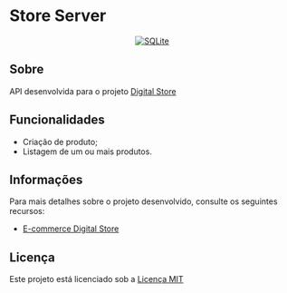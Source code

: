 # Store Server

<div align="center">

[![SQLite](https://img.shields.io/badge/Sqlite-C92071?style=for-the-badge&logo=sqlite&logoColor=white)](https://www.sqlite.org/)

</div>

## Sobre
API desenvolvida para o projeto [Digital Store](https://github.com/marllonmendez/digital-store)


## Funcionalidades

- Criação de produto;
- Listagem de um ou mais produtos.


## Informações
Para mais detalhes sobre o projeto desenvolvido, consulte os seguintes recursos:
- [E-commerce Digital Store](https://projeto-geracao.vercel.app/)

## Licença

Este projeto está licenciado sob a [Licença MIT](LICENSE)
